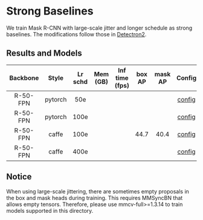 # Strong Baselines

<!-- [OTHERS] -->

We train Mask R-CNN with large-scale jitter and longer schedule as strong baselines.
The modifications follow those in [Detectron2](https://github.com/facebookresearch/detectron2/tree/master/configs/new_baselines).

## Results and Models

|    Backbone     |  Style  | Lr schd | Mem (GB) | Inf time (fps) | box AP | mask AP | Config | Download |
| :-------------: | :-----: | :-----: | :------: | :------------: | :----: | :-----: | :------: | :--------: |
|    R-50-FPN     | pytorch |   50e   |          |                |        |         |  [config](./mask_rcnn_r50_fpn_syncbn-all_rpn-2conv_lsj_50e_coco.py) | [model]() &#124; [log]() |
|    R-50-FPN     | pytorch |   100e  |          |                |        |         |  [config](./mask_rcnn_r50_fpn_syncbn-all_rpn-2conv_lsj_100e_coco.py) | [model]() &#124; [log]() |
|    R-50-FPN     | caffe |   100e  |          |                |   44.7  |  40.4   |  [config](./mask_rcnn_r50_caffe_fpn_syncbn-all_rpn-2conv_lsj_100e_coco.py) | [model]() &#124; [log]() |
|    R-50-FPN     | caffe |   400e  |          |                |        |         |  [config](./mask_rcnn_r50_caffe_fpn_syncbn-all_rpn-2conv_lsj_400e_coco.py) | [model]() &#124; [log]() |

## Notice

When using large-scale jittering, there are sometimes empty proposals in the box and mask heads during training.
This requires MMSyncBN that allows empty tensors. Therefore, please use mmcv-full>=1.3.14 to train models supported in this directory.
